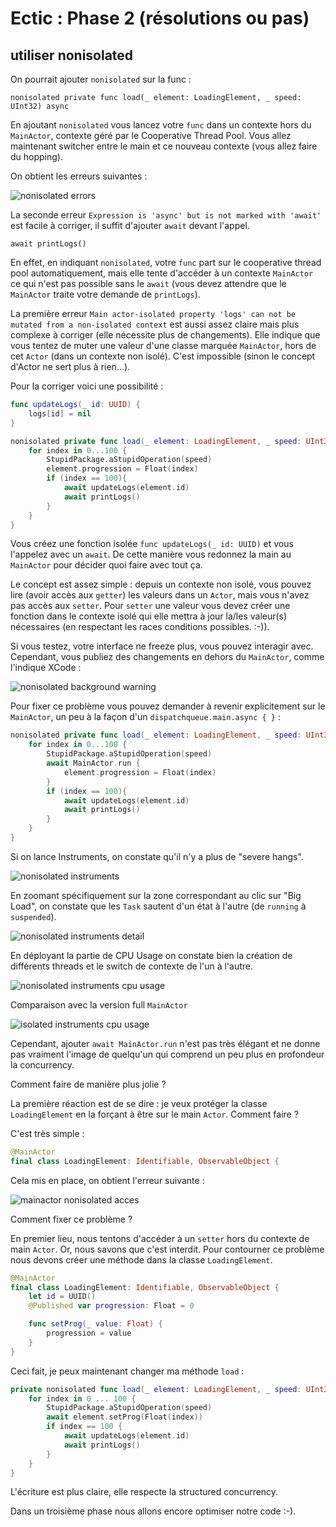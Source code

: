 # Ectic : Phase 2 (résolutions ou pas)

## utiliser nonisolated

On pourrait ajouter `nonisolated` sur la func : 

`nonisolated private func load(_ element: LoadingElement, _ speed: UInt32) async`

En ajoutant `nonisolated` vous lancez votre `func` dans un contexte hors du `MainActor`, contexte géré par le Cooperative Thread Pool. Vous allez maintenant switcher entre le main et ce nouveau contexte (vous allez faire du hopping).

On obtient les erreurs suivantes :

![nonisolated errors](images/nonisolated_errors.jpeg)

La seconde erreur `Expression is 'async' but is not marked with 'await'` est facile à corriger, il suffit d'ajouter `await` devant l'appel.

`await printLogs()`

En effet, en indiquant `nonisolated`, votre `func` part sur le cooperative thread pool automatiquement, mais elle tente d'accéder à un contexte `MainActor` ce qui n'est pas possible sans le `await` (vous devez attendre que le `MainActor` traite votre demande de `printLogs`).

La première erreur `Main actor-isolated property 'logs' can not be mutated from a non-isolated context` est aussi assez claire mais plus complexe à corriger (elle nécessite plus de changements). Elle indique que vous tentez de muter une valeur d'une classe marquée `MainActor`, hors de cet `Actor` (dans un contexte non isolé). C'est impossible (sinon le concept d'Actor ne sert plus à rien...).

Pour la corriger voici une possibilité :

```swift
func updateLogs(_ id: UUID) {
    logs[id] = nil
}

nonisolated private func load(_ element: LoadingElement, _ speed: UInt32) async {
    for index in 0...100 {
        StupidPackage.aStupidOperation(speed)
        element.progression = Float(index)
        if (index == 100){
            await updateLogs(element.id)
            await printLogs()
        }
    }
}
```

Vous créez une fonction isolée `func updateLogs(_ id: UUID)` et vous l'appelez avec un `await`. De cette manière vous redonnez la main au `MainActor` pour décider quoi faire avec tout ça.

Le concept est assez simple : depuis un contexte non isolé, vous pouvez lire (avoir accès aux `getter`) les valeurs dans un `Actor`, mais vous n'avez pas accès aux `setter`. Pour `setter` une valeur vous devez créer une fonction dans le contexte isolé qui elle mettra à jour la/les valeur(s) nécessaires (en respectant les races conditions possibles. :-)).



Si vous testez, votre interface ne freeze plus, vous pouvez interagir avec. Cependant, vous publiez des changements en dehors du `MainActor`, comme l'indique XCode :

![nonisolated background warning](images/nonisolated_background.jpeg)

Pour fixer ce problème vous pouvez demander à revenir explicitement sur le `MainActor`, un peu à la façon d'un `dispatchqueue.main.async { }` :

```swift
nonisolated private func load(_ element: LoadingElement, _ speed: UInt32) async {
    for index in 0...100 {
        StupidPackage.aStupidOperation(speed)
        await MainActor.run {
            element.progression = Float(index)
        }
        if (index == 100){
            await updateLogs(element.id)
            await printLogs()
        }
    }
}
```

Si on lance Instruments, on constate qu'il n'y a plus de "severe hangs".

![nonisolated instruments](images/nonisolated_instruments.jpeg)

En zoomant spécifiquement sur la zone correspondant au clic sur "Big Load", on constate que les `Task` sautent d'un état à l'autre (de `running` à `suspended`).

![nonisolated instruments detail](images/nonisolated_instruments_detail.jpeg)

En déployant la partie de CPU Usage on constate bien la création de différents threads et le switch de contexte de l'un à l'autre.

![nonisolated instruments cpu usage](images/nonisolated_instruments_cpu_usage.jpeg)

Comparaison avec la version full `MainActor`

![isolated instruments cpu usage](images/isolated_instruments_cpu_usage.jpeg)

Cependant, ajouter `await MainActor.run` n'est pas très élégant et ne donne pas vraiment l'image de quelqu'un qui comprend un peu plus en profondeur la concurrency.

Comment faire de manière plus jolie ?

La première réaction est de se dire : je veux protéger la classe `LoadingElement` en la forçant à être sur le main `Actor`. Comment faire ?

C'est très simple :

```swift
@MainActor
final class LoadingElement: Identifiable, ObservableObject {
```

Cela mis en place, on obtient l'erreur suivante :

![mainactor nonisolated acces](images/mainactor_nonisolated_acces.jpeg)

Comment fixer ce problème ?

En premier lieu, nous tentons d'accéder à un `setter` hors du contexte de main `Actor`. Or, nous savons que c'est interdit. Pour contourner ce problème nous devons créer une méthode dans la classe `LoadingElement`.

```swift
@MainActor
final class LoadingElement: Identifiable, ObservableObject {
    let id = UUID()
    @Published var progression: Float = 0

    func setProg(_ value: Float) {
        progression = value
    }
}
```

Ceci fait, je peux maintenant changer ma méthode `load` :

```swift
private nonisolated func load(_ element: LoadingElement, _ speed: UInt32) async {
    for index in 0 ... 100 {
        StupidPackage.aStupidOperation(speed)
        await element.setProg(Float(index))
        if index == 100 {
            await updateLogs(element.id)
            await printLogs()
        }
    }
}
```

L'écriture est plus claire, elle respecte la structured concurrency.

Dans un troisième phase nous allons encore optimiser notre code :-).




